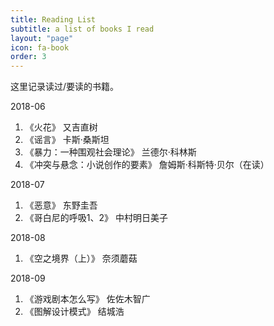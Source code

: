 ```yaml
---
title: Reading List
subtitle: a list of books I read
layout: "page"
icon: fa-book
order: 3
---
```


这里记录读过/要读的书籍。

2018-06
1. 《火花》 又吉直树
2. 《谣言》 卡斯·桑斯坦
3. 《暴力：一种围观社会理论》 兰德尔·科林斯
4. 《冲突与悬念：小说创作的要素》 詹姆斯·科斯特·贝尔（在读）

2018-07
1. 《恶意》 东野圭吾
2. 《哥白尼的呼吸1、2》 中村明日美子

2018-08
1. 《空之境界（上）》 奈须蘑菇

2018-09
1. 《游戏剧本怎么写》 佐佐木智广
2. 《图解设计模式》 结城浩
